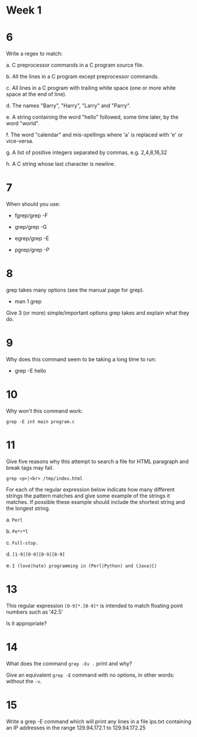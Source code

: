 # Week 1

# 6

Write a regex to match:

a. C preprocessor commands in a C program source file.

b. All the lines in a C program except preprocessor commands.

c. All lines in a C program with trailing white space (one or more white space at the end of line).

d. The names "Barry", "Harry", "Larry" and "Parry".

e. A string containing the word "hello" followed, some time later, by the word "world".

f. The word "calendar" and mis-spellings where 'a' is replaced with 'e' or vice-versa.

g. A list of positive integers separated by commas, e.g. 2,4,8,16,32

h. A C string whose last character is newline.


# 7



When should you use:

- fgrep/grep -F

- grep/grep -G

- egrep/grep -E

- pgrep/grep -P

# 8 


grep takes many options (see the manual page for grep).

- man 1 grep
    

Give 3 (or more) simple/important options grep takes and explain what they do.


# 9 


Why does this command seem to be taking a long time to run:

- grep -E hello
    
# 10 

Why won't this command work:

```grep -E int main program.c```
    

# 11

 Give five reasons why this attempt to search a file for HTML paragraph and break tags may fail.

```grep <p>|<br> /tmp/index.html```
    



For each of the regular expression below indicate how many different strings the pattern matches and give some example of the strings it matches.
If possible these example should include the shortest string and the longest string.

a. ```Perl```


b. `Pe*r*l`


c. `Full-stop.`

d. `[1-9][0-9][0-9][0-9]`


e. `I (love|hate) programming in (Perl|Python) and (Java|C)`


# 13

This regular expression `[0-9]*.[0-9]*` is intended to match floating point numbers such as '42.5'

Is it appropriate? 
                
# 14




What does the command `grep -Ev .` print and why?

Give an equivalent `grep -E` command with no options,
in other words: without the `-v`.

# 15

Write a grep -E command which will print any lines in a file ips.txt containing an IP addresses in the range 129.94.172.1 to 129.94.172.25









